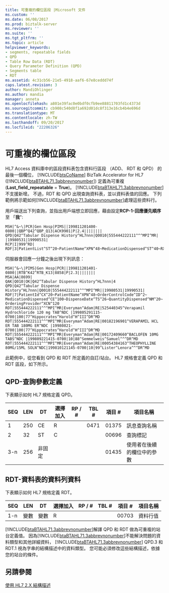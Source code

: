 ```yaml
---
title: 可重複的欄位區段 |Microsoft 文件
ms.custom: ''
ms.date: 06/08/2017
ms.prod: biztalk-server
ms.reviewer: ''
ms.suite: ''
ms.tgt_pltfrm: ''
ms.topic: article
helpviewer_keywords:
- segments, repeatable fields
- QPD
- Table Row Data (RDT)
- Query Parameter Definition (QPD)
- Segments table
- RDT
ms.assetid: 4c31cb56-21e5-4918-aaf6-67e8ceddd74f
caps.latest.revision: 3
author: MandiOhlinger
ms.author: mandia
manager: anneta
ms.openlocfilehash: a801e39fac0e0bdf0cfb9ee88811703fd1c4373d
ms.sourcegitcommit: cb908c540d8f1a692d01dc8f313e16cb4b4e696d
ms.translationtype: MT
ms.contentlocale: zh-TW
ms.lasthandoff: 09/20/2017
ms.locfileid: "22206326"
---
```

# <a name="repeatable-field-segments"></a>可重複的欄位區段
HL7 Access 資料庫中的區段資料表包含資料行區段 （ADD、 RDT 和 QPD） 的最後一個欄位， [!INCLUDE[btsCoName](../../includes/btsconame-md.md)] BizTalk Accelerator for HL7 ([!INCLUDE[btaBTAHL71.3abbrevnonumber](../../includes/btabtahl71-3abbrevnonumber-md.md)]) 定義為可重複 (**Last_field_repeatable**  = **True**)。 [!INCLUDE[btaBTAHL71.3abbrevnonumber](../../includes/btabtahl71-3abbrevnonumber-md.md)]不支援新增。 不過，RDT 和 QPD 出現查詢資料表，並以資料表值的回應。 下列範例將示範如何[!INCLUDE[btaBTAHL71.3abbrevnonumber](../../includes/btabtahl71-3abbrevnonumber-md.md)]處理這些資料行。  
  
 用戶端送出下列查詢，並指出用戶端想立即回應，藉由設定**RCP-1-回應優先順序**至 「**我**":  
  
```  
MSH|^&~\|PCR|Gen Hosp|PIMS||199811201400-0800||QBP^Q42^QBP_Q13|ACK9901|P|2.4||||||||  
QPD|Q42^Tabular Dispense History^HL7nnn|Q0010|555444222111^^^MPI^MR| |19980531|19990531|  
RCP|I|999^RD|  
RDF|3|PatientList^ST^20~PatientName^XPN^48~MedicationDispensed^ST^40~RXD.3^TS^26  
```  
  
 伺服器會回應一分鐘之後出現下列訊息：  
  
```  
MSH|^&~\|PIMS|Gen Hosp|PCR||199811201401-0800||RTB^K42^RTB_K13|8858|P|2.3||||||||  
MSA|AA|8699|  
QAK|Q010|OK|Q42^Tabular Dispense History^HL7nnn|4  
QPD|Q42^Tabular Dispense History^HL7nnn|Q0010|555444222111^^^MPI^MR||19980531|19990531|  
RDF|7|PatientId^CX^20~PatientName^XPN^48~OrderControlCode^ID^2~ MedicationDispensed^CE^100~DispenseDate^TS^26~QuantityDispensed^NM^20~ OrderingProvider^XCN^120  
RDT|555444222111^^^MPI^MR|Everyman^Adam|RE|525440345^Verapamil Hydrochloride 120 mg TAB^NDC |199805291115-0700|100|77^Hippocrates^Harold^H^III^DR^MD  
RDT|555444222111^^^MPI^MR|Everyman^Adam|RE|00182196901^VERAPAMIL HCL ER TAB 180MG ER^NDC |19980821-0700|100|77^Hippocrates^Harold^H^III^DR^MD  
RDT|555444222111^^^MPI^MR|Everyman^Adam|RE|00172409660^BACLOFEN 10MG TABS^NDC |199809221415-0700|10|88^Semmelweis^Samuel^^^DR^MD  
RDT|555444222111^^^MPI^MR|Everyman^Adam|RE|00054384163^THEOPHYLLINE 80MG/15ML SOLN^NDC|199810121145-0700|10|99^Lister^Lenora^^^DR^MD  
```  
  
 此範例中，從您看到 QPD 和 RDT 所定義的自訂/站台。 HL7 規格會定義 QPD 和 RDT 區段，如下所示。  
  
## <a name="qpd---query-parameter-definition"></a>QPD-查詢參數定義  
 下表顯示如何 HL7 規格定義 QPD。  
  
|SEQ|LEN|DT|選擇加入|RP / #|TBL #|項目 #|項目名稱|  
|---------|---------|--------|---------|------------|-----------|------------|------------------|  
|1|250|CE|R||0471|01375|訊息查詢名稱|  
|2|32|ST|C|||00696|查詢標記|  
|3-n|256|非固定||||01435|使用者在後續的欄位中的參數|  
  
## <a name="rdt---table-row-data"></a>RDT-資料表的資料列資料  
 下表顯示如何 HL7 規格定義 RDT。  
  
|SEQ|LEN|DT|選擇加入|RP / #|TBL #|項目 #|項目名稱|  
|---------|---------|--------|---------|------------|-----------|------------|------------------|  
|1-n|變數|變數|R|||00703|資料行值|  
  
 [!INCLUDE[btaBTAHL71.3abbrevnonumber](../../includes/btabtahl71-3abbrevnonumber-md.md)]解譯 QPD 和 RDT 做為可重複的站台定義值。 因為[!INCLUDE[btaBTAHL71.3abbrevnonumber](../../includes/btabtahl71-3abbrevnonumber-md.md)]不能解決問題的資料類型和其他詳細資料， [!INCLUDE[btaBTAHL71.3abbrevnonumber](../../includes/btabtahl71-3abbrevnonumber-md.md)] QPD.3 和 RDT.1 視為字串的結構描述中的資料類型。 您可能必須修改這些結構描述，依據您的站台的條件。  
  
## <a name="see-also"></a>另請參閱  
 [使用 HL7 2.X 結構描述](../../adapters-and-accelerators/accelerator-hl7/using-hl7-2-x-schemas.md)